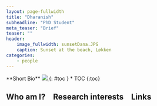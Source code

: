 ```yaml
---
layout: page-fullwidth
title: "Dharanish"
subheadline: "PhD Student"
meta_teaser: "Brief"
teaser: ""
header:
    image_fullwidth: sunsetDana.JPG
    caption: Sunset at the beach, Løkken
categories:
    - people
---
```

<!--more-->

<div class="row">
<div class="medium-4 medium-push-8 columns" markdown="1">
<div class="panel radius" markdown="1">
**Short Bio**
<a class="th [radius]" href="{{ site.url }}/images/DeptPic.jpeg">
<img src="{{ site.url }}/images/gosia.jpg">
</a>
{: #toc }
*  TOC
{:toc}
</div>
</div><!-- /.medium-4.columns -->



<div class="medium-8 medium-pull-4 columns" markdown="1">



## Who am I?

<!--I was born and raised in Charbrowo, a small village in the northern part of Poland.
I graduated from the Erasmus Mundus Joint Master Degree (EMJMD) QEM - Models and Methods of Quantitative Economics.
Besides my background in Social Sciences, I’ve always been most interested in mathematical modelling and evolutionary dynamics, with the main focus on Evolutionary Game Theory.
Especially during my Master’s studies at Université Paris 1 Panthéon-Sorbonne, I’ve been studying different optimization techniques and their application to Game Theory.
In my Master Thesis, I researched the evolution of cooperation in multiplayer, multiple games on multilayer networks, and I will continue to work on those topics during my PhD.-->


## Research interests

<!--The main subjects of my research are evolutionary dynamics in multiplayer and multiple games.
The traditional two-player setup used in Game Theory does not fit many systems observed in real life; thus, the introduction of multiplayer games can lead to more realistic results.
Similarly, most evolutionary games are not played in isolated systems, so multiple games can increase the complexity of a model and help better mimic real-life interactions.
In my work, I focus on introducing both of those factors in the models and assessing their impact on the eco-evolutionary dynamics.

* Game Theory
* Evolutionary Game Theory
* Eco-evolutionary dynamics
* Network Theory
-->


## Links

<!--[Email](mailto:fic@evolbio.mpg.de)-->

